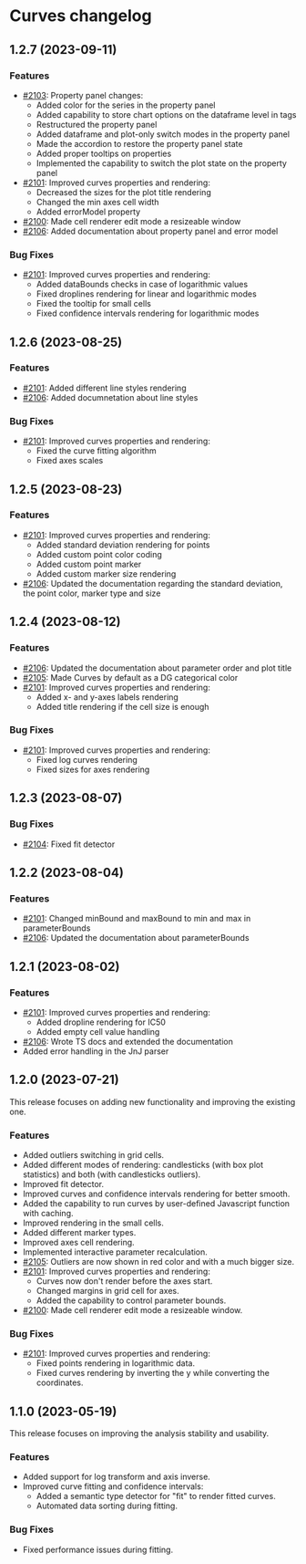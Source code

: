 # Curves changelog

## 1.2.7 (2023-09-11)

### Features

* [#2103](https://github.com/datagrok-ai/public/issues/2103): Property panel changes:
  * Added color for the series in the property panel
  * Added capability to store chart options on the dataframe level in tags
  * Restructured the property panel
  * Added dataframe and plot-only switch modes in the property panel
  * Made the accordion to restore the property panel state
  * Added proper tooltips on properties
  * Implemented the capability to switch the plot state on the property panel
* [#2101](https://github.com/datagrok-ai/public/issues/2101): Improved curves properties and rendering:
  * Decreased the sizes for the plot title rendering
  * Changed the min axes cell width
  * Added errorModel property
* [#2100](https://github.com/datagrok-ai/public/issues/2100): Made cell renderer edit mode a resizeable window
* [#2106](https://github.com/datagrok-ai/public/issues/2106): Added documentation about property panel and error model
  
### Bug Fixes

* [#2101](https://github.com/datagrok-ai/public/issues/2101): Improved curves properties and rendering:
  * Added dataBounds checks in case of logarithmic values
  * Fixed droplines rendering for linear and logarithmic modes
  * Fixed the tooltip for small cells
  * Fixed confidence intervals rendering for logarithmic modes

## 1.2.6 (2023-08-25)

### Features

* [#2101](https://github.com/datagrok-ai/public/issues/2101): Added different line styles rendering
* [#2106](https://github.com/datagrok-ai/public/issues/2106): Added documnetation about line styles
  
### Bug Fixes

* [#2101](https://github.com/datagrok-ai/public/issues/2101): Improved curves properties and rendering:
  * Fixed the curve fitting algorithm
  * Fixed axes scales

## 1.2.5 (2023-08-23)

### Features

* [#2101](https://github.com/datagrok-ai/public/issues/2101): Improved curves properties and rendering:
  * Added standard deviation rendering for points
  * Added custom point color coding
  * Added custom point marker
  * Added custom marker size rendering
* [#2106](https://github.com/datagrok-ai/public/issues/2106): Updated the documentation regarding the standard deviation, the point color, marker type and size

## 1.2.4 (2023-08-12)

### Features

* [#2106](https://github.com/datagrok-ai/public/issues/2106): Updated the documentation about parameter order and plot title
* [#2105](https://github.com/datagrok-ai/public/issues/2105): Made Curves by default as a DG categorical color
* [#2101](https://github.com/datagrok-ai/public/issues/2101): Improved curves properties and rendering:
  * Added x- and y-axes labels rendering
  * Added title rendering if the cell size is enough

### Bug Fixes

* [#2101](https://github.com/datagrok-ai/public/issues/2101): Improved curves properties and rendering:
  * Fixed log curves rendering
  * Fixed sizes for axes rendering

## 1.2.3 (2023-08-07)

### Bug Fixes

* [#2104](https://github.com/datagrok-ai/public/issues/2104): Fixed fit detector

## 1.2.2 (2023-08-04)

### Features

* [#2101](https://github.com/datagrok-ai/public/issues/2101): Changed minBound and maxBound to min and max in parameterBounds
* [#2106](https://github.com/datagrok-ai/public/issues/2106): Updated the documentation about parameterBounds

## 1.2.1 (2023-08-02)

### Features

* [#2101](https://github.com/datagrok-ai/public/issues/2101): Improved curves properties and rendering:
  * Added dropline rendering for IC50
  * Added empty cell value handling
* [#2106](https://github.com/datagrok-ai/public/issues/2106): Wrote TS docs and extended the documentation
* Added error handling in the JnJ parser

## 1.2.0 (2023-07-21)

This release focuses on adding new functionality and improving the existing one.

### Features

* Added outliers switching in grid cells.
* Added different modes of rendering: candlesticks (with box plot statistics) and both (with candlesticks outliers).
* Improved fit detector.
* Improved curves and confidence intervals rendering for better smooth.
* Added the capability to run curves by user-defined Javascript function with caching.
* Improved rendering in the small cells.
* Added different marker types.
* Improved axes cell rendering.
* Implemented interactive parameter recalculation.
* [#2105](https://github.com/datagrok-ai/public/issues/2105): Outliers are now shown in red color and with a much bigger size.
* [#2101](https://github.com/datagrok-ai/public/issues/2101): Improved curves properties and rendering:
  * Curves now don't render before the axes start.
  * Changed margins in grid cell for axes.
  * Added the capability to control parameter bounds.
* [#2100](https://github.com/datagrok-ai/public/issues/2100): Made cell renderer edit mode a resizeable window.

### Bug Fixes

* [#2101](https://github.com/datagrok-ai/public/issues/2101): Improved curves properties and rendering:
  * Fixed points rendering in logarithmic data.
  * Fixed curves rendering by inverting the y while converting the coordinates.

## 1.1.0 (2023-05-19)

This release focuses on improving the analysis stability and usability.

### Features

* Added support for log transform and axis inverse.
* Improved curve fitting and confidence intervals:
  * Added a semantic type detector for "fit" to render fitted curves.
  * Automated data sorting during fitting.

### Bug Fixes

* Fixed performance issues during fitting.
